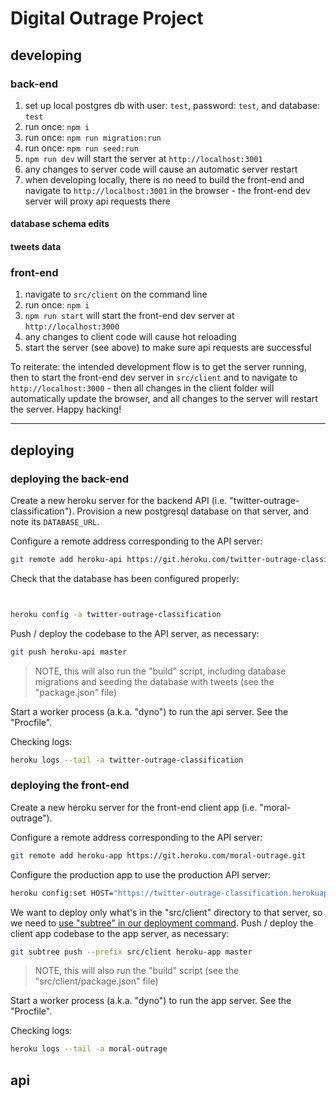 # Digital Outrage Project

## developing

### back-end

1. set up local postgres db with user: `test`, password: `test`, and database: `test`
2. run once: `npm i`
3. run once: `npm run migration:run`
4. run once: `npm run seed:run`
5. `npm run dev` will start the server at `http://localhost:3001`
6. any changes to server code will cause an automatic server restart
7. when developing locally, there is no need to build the front-end and navigate to `http://localhost:3001` in the browser - the front-end dev server will proxy api requests there

#### database schema edits

#### tweets data

### front-end

1. navigate to `src/client` on the command line
2. run once: `npm i`
3. `npm run start` will start the front-end dev server at `http://localhost:3000`
4. any changes to client code will cause hot reloading
5. start the server (see above) to make sure api requests are successful

To reiterate: the intended development flow is to get the server running, then to start the front-end dev server in `src/client` and to navigate to `http://localhost:3000` - then all changes in the client folder will automatically update the browser, and all changes to the server
will restart the server. Happy hacking!










<hr>

## deploying

### deploying the back-end

Create a new heroku server for the backend API (i.e. "twitter-outrage-classification"). Provision a new postgresql database on that server, and note its `DATABASE_URL`.

Configure a remote address corresponding to the API server:

```sh
git remote add heroku-api https://git.heroku.com/twitter-outrage-classification.git
```

Check that the database has been configured properly:

```sh


heroku config -a twitter-outrage-classification
```

Push / deploy the codebase to the API server, as necessary:

```sh
git push heroku-api master
```

> NOTE, this will also run the "build" script, including database migrations and seeding the database with tweets (see the "package.json" file)

Start a worker process (a.k.a. "dyno") to run the api server. See the "Procfile".

Checking logs:

```sh
heroku logs --tail -a twitter-outrage-classification
```

### deploying the front-end

Create a new heroku server for the front-end client app (i.e. "moral-outrage").

Configure a remote address corresponding to the API server:

```sh
git remote add heroku-app https://git.heroku.com/moral-outrage.git
```

Configure the production app to use the production API server:

```sh
heroku config:set HOST="https://twitter-outrage-classification.herokuapp.com" -a moral-outrage
```

We want to deploy only what's in the "src/client" directory to that server, so we need to [use "subtree" in our deployment command](https://stackoverflow.com/questions/7539382/how-can-i-deploy-push-only-a-subdirectory-of-my-git-repo-to-heroku). Push / deploy the client app codebase to the app server, as necessary:

```sh
git subtree push --prefix src/client heroku-app master
```

> NOTE, this will also run the "build" script (see the "src/client/package.json" file)

Start a worker process (a.k.a. "dyno") to run the app server. See the "Procfile".

Checking logs:

```sh
heroku logs --tail -a moral-outrage
```

## api
